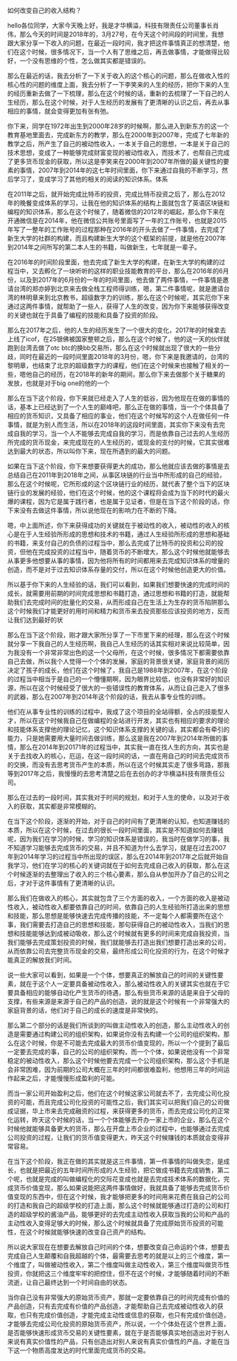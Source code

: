 如何改变自己的收入结构？

hello各位同学，大家今天晚上好，我是才华横溢，科技有限责任公司董事长肖伟，那么今天的时间是2018年的，3月27号，在今天这个时间段的时间里，我想跟大家分享一下收入的问题，在最近一段时间，我才把这件事情真正的想清楚，他们在这个时候，很多情况下，当一个人有了思维之后，再去做事情，才能做得比较好，一个没有思维的个性，怎么做其实都是错误的。

那么在最近的话，我去分析了一下关于收入的这个核心的问题，那么在做收入性的核心性的问题的维度上面，我去分析了一下李笑来的人生的经历，把你下来的人生的经历重新去做了一下梳理，那么在这个时候的话，重新的去梳理了一下自己的人生经历，那么在这个时候，对于人生经历的发展有了更清晰的认识之后，再去从事相应的事情，就会变得更加有张有弛。

你下来，同学在1972年出生到2000年28岁的时候啊，那么进入到新东方的这一个教育基地里面去，完成新东方的教学，那么在2000年到2007年，完成了七年新的教学之后，所产生了自己的被动性收入，一本关于自己的思想，一本是关于自己的技术思想，变成了一种能够完成财富变现的被动性收入，而技术了，也帮自己完成了更多货币现金的获取，所以这是李笑来在2000年到2007年所做的最关键性的要素的事情，2007年到2014年的这七年时间里面，你下来通过自我的不断学习，然后学习了，变成学习了其他的相关的阅读的知识体系。体系

在2011年之后，就开始完成比特币的投资，完成比特币投资之后了，那么在2012年的晚餐变成体系的学习，让我在他的知识体系的结构上面就包含了英语区块链和编程的知识体系，那么在这个时候了，随着微信的2012年的崛起，那么你下来在开通微信是在2014年，他在微信公共账号里面写了一年的工作账号，也就是2015年写了一整年的工作账号的过程那种在2016年的开头去做了一件事情，去完成了新生大学的社群的构建，而且构建新生大学的这个框架的前提，就是他在2007年到2014年之间所写的第二本人生的书籍，叫做新生，七年就是一辈子。

在2016年的时间阶段里面，他去完成了新生大学的构建，在新生大学的构建的过程当中，又去孵化了一块听听的这样的职业技能教育的平台，那么在2016年的6月份，以及到2017年的6月份的一年的时间里面，他去做了两件事情，一件事情是邀请台湾的郑亦婷到北京来去做全栈工程师得训练，嗯，第二件事情呢，就是邀请台湾的林明章来到北京教书，超级数字力的训练，那么在这个时候呢，其实厄你下来通过这两件事情，就帮助了一些人，获得了人生的改变，因为你下来能够获得改变的关键也就在于具备了编程的技能和具备了投资的阶段。

那么在2017年之后，他的人生的经历发生了一个很大的变化，2017年的时候拿去上线了icof，在25银佛被国家整顿之后，那么在这个时候了，他的这一天的伙伴就跑到台湾去做了otc btc的换bb交易所，那么在这个时候就出现了很大的一些分歧，同时在最近的一段时间里面2018年的3月份，嗯，你下来是我邀请的，台湾的黎明章，也结束了北京的超级数字力的课程，他们在这个时候来也接触了相关的一些，嗯他自己的经历，在2018年的新年的期间，那么你下来去做那个关于糖果的发放，也就是对于big one的他的一个

那么在当下这个阶段，你下来就已经走入了人生的低谷，因为他现在在做的事情的话，基本上已经达到了一个人生的巅峰吧，那么正在做的事情，当一个个体具备了相应的货币知识，又具备了相应的事业，他们在这个时候写的这个人在做任何一件事情，就是为别人而生活，所以在2018年的这段时间里面，其实你下来没有去完成自我的学习，当一个人不能够去完成自我的学习，而是依靠自己过去的人生经历所完成的货币现金，来完成现在的人生经历的，或现金的支付的时候，它其实很难达到最大的状态，所以叫你下来，现在所遇到的最大的问题。

如果在当下这个阶段，你下来想要获得更大的成功，那么他就应该去做的事情是去总结自己在2011年到2018年之间，从事区块链的行业当中所形成的自己的经验，那么在这个时候呢，它所形成的这个区块链行业的经历，就代表了整个当下的区块链行业的发展的经验，他们在这个时候，他的这个课程将会成为当下的时代的最火爆的课程，因为它是属于践行者，也是属于见证者，但是在当下这个阶段的话，你下来没有去做这件事情，所以说他现在的影响力在不断的下降。

嗯，中上面所述，你下来获得成功的关键就在于被动性的收入，被动性的收入的核心是在于人生经验所形成的思想和技术的书籍，通过人生经验所形成的思想和基础的书籍，来支付自己的负债的过程当中，那么去完成了比特币的投资和公司的投资，但他在完成投资的过程当中，随着货币的不断增大，那么这个时候他就能够去从事更多他想要从事的事情，因为他将所有的时间都用来去完成知识体系的增量的创造，而不是对于过去知识体系存量的交付，所以在这个时候他创造更大的价值。

所以基于你下来的人生经验的话，我们可以看到，如果我们想要快速的完成时间的成长，就需要用前期的时间完成思想和书籍打造，通过思想和书籍的打造，就能帮助我们去完成时间的批量化的交易，从而形成自己在生活上为生存的货币陷阱那么这个时候我们才能更好的用时间和精力和货币来去投资那些应该投资的地方，反而让我们达到最好的状

那么在当下这个阶段，刚才跟大家所分享了一下市里下来的经理，那么在这个时候就分享一下我自己的人生经历啊，我自己人生经历的话其实相对来说比较简单，因为我没有一个非常非常出色的这一个父母所，在这个时候，很多情况下都需要依靠自己去做，所以我个人觉得一个个体的发展，家庭的背景很关键，家庭背景的阅历决定了孩子的成长，他们在这个时候了，我自己是1988年到2007年，在这个阶段的过程当中相当于是自己的一个懵懂期啊，因为眼界比较低，也没有非常好的知识源，所以在这个时候经受了很大的一些错误性的教育体系，从而让自己走入了很多的武器，那么在2007年到2014年这个阶段的话，我去从事专业性的训练。

他们在从事专业性的训练的过程中，我成了这个项目的全站得额，全占的技能型人才，所以在这个时候我自己在做编程的全站进行开发，其实也有相应的要求的理论和技能体系支撑他的理论记忆，这个知识体系支撑的关键的话，其实都会有牵引的能力，只是她需要用大量时间去做训练，那么这是我在2007年到2014年所做的事情，那么在2014年到20171年的过程当中，其实我一直在找人生的方向，其实也是关于去找收入的核心，厄运，在这一段时间的话，一直在用自己的时间去完成货币的交换，而没有去思考货币产生的本质，所以在这个时候其实走了很多弯路，那我等到2017年之后，我慢慢的去思考清楚之后在去创办的才华横溢科技有限责任公司。

那么在过去的一段时间，其实我对于时间的规划，和对于人生的使命，以及对于收入的获取，其实都是非常模糊的。

在当下这个阶段，逐渐的开始，对于自己的时间有了更清晰的认知，也知道赚钱的本质，所以在这个时候，在过去的很长一段时间里面，其实是不知道如何去赚钱呢，因为我们在学习的时候，学习的知识体系是错误的，我当时在做学习的事，我不知道学习能够去完成货币的交易，并且不知道为什么去学习，就是在过去2007年到2014年学习的过程当中所出现的误区，那么在2014年到2017年之后就开始自我学习，他们在学习的核心的关键词就在于如何去完成自己收入的获取，那么在这个时候逐渐的去整理出了收入的三个核心要素，那么自从参加开办了自己的公司之后，才对于这件事情有了更清晰的认识。

那么我们在做收入的核心，其实就包含了三个方面的收入，一个方面的收入是被动性收入，被动性收入都要依靠自己的时间，依靠自己的人生经验所打造出来的思想和技能，那么思想是能够快速去完成传播的技能，不一定每个人都需要所在这个事，我们需要去打造自己的思想和技能，那句获得自己的被动性收入，当我们的思想和技能能够达到成被动吸收，那么这个时候就有更多的时间来完成自我投资，当我们能够去完成策划投资的时候，我们就能够去打造出我们想要打造出来的公司，从而依靠公司去完整货币现金的交易，最终形成公司化投资的行为，在这个时候才能真正的解放我们时间。

说一些大家可以看到，如果是一个个体，想要真正的解放自己的时间的关键性要素，就在于这个人一定要具备被动性收入，那么被动性收入的关键其实也就在于它要具备相应的能够自动化产生货币的待遇，那么有些货币来源的话是来自于父母的支撑，有些来源是来源于自己的产品的创造，说的就是这个时候有一个非常强大的家庭背景的话，他们对于自己的成长的速度是非常快的。

那么第二个部分的话是我们所谈到的叫做主动性收入的创造，那么主动性收入的创造是需要通过构建公司的组织架构，如果说你没有去构建一个公司的组织架构，那么在这个时候，你是不可能去完成最大的货币价值变现的，所以一个个提到了最后一定要去完成的事，自己的公司的组织架构，而一个个体，如果说他没有一个非常稳定的被动性收入，那么这个时候他要去完成一个公司组织架构，那么这个手机是会非常困难，因为前期的公司大概在三年的时间都很难盈利，他想用三年的时间运作起来之后，才能慢慢形成盈利的可能。

而当一家公司开始盈利之后，他们在这个时候这家公司就去不了，去完成公司化投资的可能，而且完成公司化投资的可能性之后，我们其实可以把我们自己的公司做成证据，华上市来去完成融资的过程，来获得更多的货币，而去完成公司化的正常化运转，昨天这个时候的话，当一个个体能够去开办一家上市的企业，那么在这个时候他就能够具备更大的货币，那么在开盘上市企业的过程中，也能够通过去完成公司投资的过程，让我们的货币值变得更大，昨天这个时候赚钱的本质就会变得非常容易。

在当下这个阶段，我正在做的其实就是这三件事情，第一件事情的叫做失恋，是成长，也就是把最近的五年时间所形成的人生经验，把它做成书籍去完成销售，第二个呢，也就是完成的叫做编程化的交际花变成也就是去完成技术体系的数据化，完成货币价值变现，那么如果说能把这两件事情做好，我就具备了能够去完成货币价值变现的东西中，但在这个时候，我才能够把更多的时间用来花费在我自己的公司的打造和我自己的超级学校的打造上面，那么这个时候就能够通过打造的公司和打造的超级学校的酱油产品，能够更好的去完成主动性收入获取当我的公司和产品的主动性收入变得足够大的时候，那么这个时候就具备了完成原始货币投资的可能性，在这个时候就能够快速的改变自己资产的结构。

所以说大家现在在想要去解放自己时间的个体，想要改变自己命运的个体，想要去完成自己人生颠覆和自我超越的个体，最需要去思考的就是以上的三个维度，第一个维度了，叫做被动性收入，第二个维度叫做主动性收入，第三个维度叫做货币性投资，你就把这三个维度牢牢的把控住，但不在这个时候，才能够随着时间的不断流逝，让自己最终达到一个时间自由的状态。

当你自己没有非常强大的原始货币资产，那就一定要依靠自己的时间完成有价值的产品创造，只有去完成有价值的产品创造，才能帮助自己去完成被动性收入的获取，也只有完成价值创造，才能完成主动性或信息的获取，也只有完成价值创造，才能够去完成公司化投资的原始货币资产，所以说，一个个体处在这个世界上面，是否能够快速形成货币交易的关键性要素，就在于是否能够真实地创造出对于别人来说有真实价值性的产品，只有创造出对别人来说有真实价值性的产品，才能在当下这一个物质高度发达的时代里面完成货币的交易。
